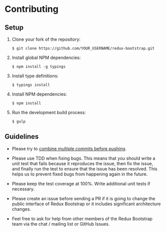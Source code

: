 # Contributing

## Setup

1.  Clone your fork of the repository:
    ```
    $ git clone https://github.com/YOUR_USERNAME/redux-bootstrap.git
    ```

2.  Install global NPM dependencies:
    ```
    $ npm install -g typings 
    ```

3.  Install type definitions:
    ```
    $ typings install
    ```

4.  Install NPM dependencies:
    ```
    $ npm install
    ```

5.  Run the development build process:
    ```
    $ gulp
    ```

## Guidelines

- Please try to [combine multiple commits before pushing](http://stackoverflow.com/questions/6934752/combining-multiple-commits-before-pushing-in-git).

- Please use TDD when fixing bugs. This means that you should write a unit test that fails because it reproduces the issue, 
then fix the issue, and finally run the test to ensure that the issue has been resolved. This helps us to prevent fixed bugs from 
happening again in the future.

- Please keep the test coverage at 100%. Write additional unit tests if necessary.

-  Please create an issue before sending a PR if it is going to change the public interface of Redux Bootstrap or it 
includes significant architecture changes.

- Feel free to ask for help from other members of the Redux Bootstrap team via the chat / mailing list or GitHub Issues.
